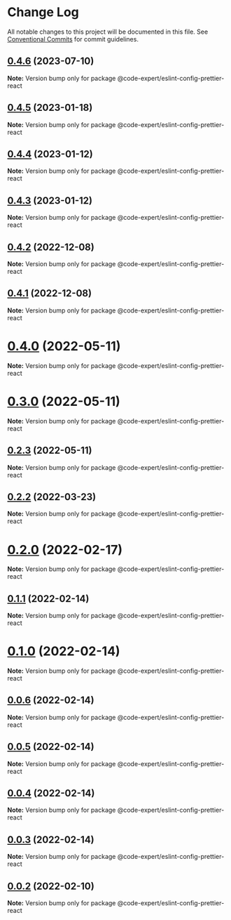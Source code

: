 # Change Log

All notable changes to this project will be documented in this file.
See [Conventional Commits](https://conventionalcommits.org) for commit guidelines.

## [0.4.6](https://github.com/CodeExpertETH/configs/compare/@code-expert/eslint-config-prettier-react@0.4.5...@code-expert/eslint-config-prettier-react@0.4.6) (2023-07-10)

**Note:** Version bump only for package @code-expert/eslint-config-prettier-react





## [0.4.5](https://github.com/CodeExpertETH/configs/compare/@code-expert/eslint-config-prettier-react@0.4.4...@code-expert/eslint-config-prettier-react@0.4.5) (2023-01-18)

**Note:** Version bump only for package @code-expert/eslint-config-prettier-react

## [0.4.4](https://github.com/CodeExpertETH/configs/compare/@code-expert/eslint-config-prettier-react@0.4.3...@code-expert/eslint-config-prettier-react@0.4.4) (2023-01-12)

**Note:** Version bump only for package @code-expert/eslint-config-prettier-react

## [0.4.3](https://github.com/CodeExpertETH/configs/compare/@code-expert/eslint-config-prettier-react@0.4.2...@code-expert/eslint-config-prettier-react@0.4.3) (2023-01-12)

**Note:** Version bump only for package @code-expert/eslint-config-prettier-react

## [0.4.2](https://github.com/CodeExpertETH/configs/compare/@code-expert/eslint-config-prettier-react@0.4.1...@code-expert/eslint-config-prettier-react@0.4.2) (2022-12-08)

**Note:** Version bump only for package @code-expert/eslint-config-prettier-react

## [0.4.1](https://github.com/CodeExpertETH/configs/compare/@code-expert/eslint-config-prettier-react@0.4.0...@code-expert/eslint-config-prettier-react@0.4.1) (2022-12-08)

**Note:** Version bump only for package @code-expert/eslint-config-prettier-react

# [0.4.0](https://github.com/CodeExpertETH/configs/compare/@code-expert/eslint-config-prettier-react@0.3.0...@code-expert/eslint-config-prettier-react@0.4.0) (2022-05-11)

**Note:** Version bump only for package @code-expert/eslint-config-prettier-react

# [0.3.0](https://github.com/CodeExpertETH/configs/compare/@code-expert/eslint-config-prettier-react@0.2.3...@code-expert/eslint-config-prettier-react@0.3.0) (2022-05-11)

**Note:** Version bump only for package @code-expert/eslint-config-prettier-react

## [0.2.3](https://github.com/CodeExpertETH/configs/compare/@code-expert/eslint-config-prettier-react@0.2.2...@code-expert/eslint-config-prettier-react@0.2.3) (2022-05-11)

**Note:** Version bump only for package @code-expert/eslint-config-prettier-react

## [0.2.2](https://github.com/CodeExpertETH/configs/compare/@code-expert/eslint-config-prettier-react@0.2.0...@code-expert/eslint-config-prettier-react@0.2.2) (2022-03-23)

**Note:** Version bump only for package @code-expert/eslint-config-prettier-react

# [0.2.0](https://github.com/CodeExpertETH/configs/compare/@code-expert/eslint-config-prettier-react@0.1.1...@code-expert/eslint-config-prettier-react@0.2.0) (2022-02-17)

**Note:** Version bump only for package @code-expert/eslint-config-prettier-react

## [0.1.1](https://github.com/CodeExpertETH/configs/compare/@code-expert/eslint-config-prettier-react@0.1.0...@code-expert/eslint-config-prettier-react@0.1.1) (2022-02-14)

**Note:** Version bump only for package @code-expert/eslint-config-prettier-react

# [0.1.0](https://github.com/CodeExpertETH/configs/compare/@code-expert/eslint-config-prettier-react@0.0.6...@code-expert/eslint-config-prettier-react@0.1.0) (2022-02-14)

**Note:** Version bump only for package @code-expert/eslint-config-prettier-react

## [0.0.6](https://github.com/CodeExpertETH/configs/compare/@code-expert/eslint-config-prettier-react@0.0.5...@code-expert/eslint-config-prettier-react@0.0.6) (2022-02-14)

**Note:** Version bump only for package @code-expert/eslint-config-prettier-react

## [0.0.5](https://github.com/CodeExpertETH/configs/compare/@code-expert/eslint-config-prettier-react@0.0.4...@code-expert/eslint-config-prettier-react@0.0.5) (2022-02-14)

**Note:** Version bump only for package @code-expert/eslint-config-prettier-react

## [0.0.4](https://github.com/CodeExpertETH/configs/compare/@code-expert/eslint-config-prettier-react@0.0.3...@code-expert/eslint-config-prettier-react@0.0.4) (2022-02-14)

**Note:** Version bump only for package @code-expert/eslint-config-prettier-react

## [0.0.3](https://github.com/CodeExpertETH/configs/compare/@code-expert/eslint-config-prettier-react@0.0.2...@code-expert/eslint-config-prettier-react@0.0.3) (2022-02-14)

**Note:** Version bump only for package @code-expert/eslint-config-prettier-react

## [0.0.2](https://github.com/CodeExpertETH/configs/compare/@code-expert/eslint-config-prettier-react@0.2.1...@code-expert/eslint-config-prettier-react@0.0.2) (2022-02-10)

**Note:** Version bump only for package @code-expert/eslint-config-prettier-react
